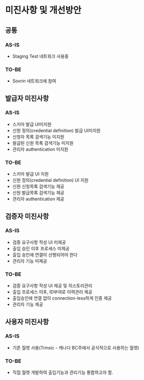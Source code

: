 # 미진사항 및 개선방안

## 공통
### AS-IS
 - Staging Test 네트워크 사용중
### TO-BE
 - Sovrin 네트워크에 참여 

## 발급자 미진사항
### AS-IS
 - 스키마 발급 UI미지원
 - 신원 정의(credential definition) 발급 UI미지원 
 - 신청자 목록 검색기능 미지원
 - 발급된 신원 목록 검색기능 미지원
 - 관리자 authentication  미지원

### TO-BE
 - 스키마 발급 UI 지원
 - 신원 정의(credential definition)  UI 지원
 - 신원 신청목록 검색기능 제공
 - 신원 발급목록 검색기능 제공
 - 관리자 authentication 제공

## 검증자 미진사항
### AS-IS
 - 검증 요구사항 작성 UI 미제공
 - 출입 승인 이후 프로세스 미제공
 - 출입 승인에 연결이 선행되어야 한다
 - 관리자 기능 미제공

### TO-BE
 - 검증 요구사항 작성 UI 제공 및 히스토리관리
 - 출입 프로세스 이후, ID부여로 이력관리 제공
 - 출입승인에 연결 없이  connection-less하게 인증 제공
 - 관리자 기능 제공

## 사용자 미진사항
### AS-IS
 - 기존 월렛 사용(Trinsic - 캐나다 BC주에서  공식적으로 사용하는 월렛)

### TO-BE
 - 직접 월렛 개발하여 출입기능과 관리기능 통합하고자 함.